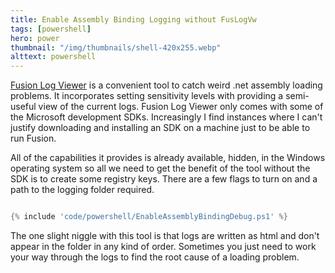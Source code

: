 ```yaml
---
title: Enable Assembly Binding Logging without FusLogVw
tags: [powershell]
hero: power
thumbnail: "/img/thumbnails/shell-420x255.webp"
alttext: powershell
---
```


<a href="https://docs.microsoft.com/en-us/dotnet/framework/tools/fuslogvw-exe-assembly-binding-log-viewer">Fusion Log Viewer</a> is a
convenient tool to catch weird .net assembly loading problems. It incorporates setting sensitivity levels with providing a semi-useful
view of the current logs. Fusion Log Viewer only comes with some of the Microsoft development SDKs. Increasingly I find instances where
I can't justify downloading and installing an SDK on a machine just to be able to run Fusion.

All of the capabilities it provides is already available, hidden, in the Windows operating system so all we need to get the benefit
of the tool without the SDK is to create some registry keys. There are a few flags to turn on and a path to the logging folder required.

```powershell

{% include 'code/powershell/EnableAssemblyBindingDebug.ps1' %}

```

The one slight niggle with this tool is that logs are written as html and don't appear in the folder in any kind of order. Sometimes
you just need to work your way through the logs to find the root cause of a loading problem.
